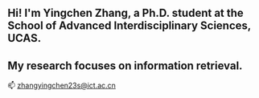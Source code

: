 ## Hi! I'm Yingchen Zhang, a Ph.D. student at the School of Advanced Interdisciplinary Sciences, UCAS. 
## My research focuses on information retrieval.
📫 zhangyingchen23s@ict.ac.cn

